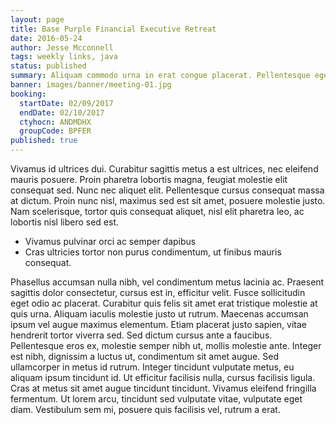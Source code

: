 ```yaml
---
layout: page
title: Base Purple Financial Executive Retreat
date: 2016-05-24
author: Jesse Mcconnell
tags: weekly links, java
status: published
summary: Aliquam commodo urna in erat congue placerat. Pellentesque egestas eu.
banner: images/banner/meeting-01.jpg
booking:
  startDate: 02/09/2017
  endDate: 02/10/2017
  ctyhocn: ANDMDHX
  groupCode: BPFER
published: true
---
```

Vivamus id ultrices dui. Curabitur sagittis metus a est ultrices, nec eleifend mauris posuere. Proin pharetra lobortis magna, feugiat molestie elit consequat sed. Nunc nec aliquet elit. Pellentesque cursus consequat massa at dictum. Proin nunc nisl, maximus sed est sit amet, posuere molestie justo. Nam scelerisque, tortor quis consequat aliquet, nisl elit pharetra leo, ac lobortis nisl libero sed est.

* Vivamus pulvinar orci ac semper dapibus
* Cras ultricies tortor non purus condimentum, ut finibus mauris consequat.

Phasellus accumsan nulla nibh, vel condimentum metus lacinia ac. Praesent sagittis dolor consectetur, cursus est in, efficitur velit. Fusce sollicitudin eget odio ac placerat. Curabitur quis felis sit amet erat tristique molestie at quis urna. Aliquam iaculis molestie justo ut rutrum. Maecenas accumsan ipsum vel augue maximus elementum. Etiam placerat justo sapien, vitae hendrerit tortor viverra sed. Sed dictum cursus ante a faucibus. Pellentesque eros ex, molestie semper nibh ut, mollis molestie ante.
Integer est nibh, dignissim a luctus ut, condimentum sit amet augue. Sed ullamcorper in metus id rutrum. Integer tincidunt vulputate metus, eu aliquam ipsum tincidunt id. Ut efficitur facilisis nulla, cursus facilisis ligula. Cras at metus sit amet augue tincidunt tincidunt. Vivamus eleifend fringilla fermentum. Ut lorem arcu, tincidunt sed vulputate vitae, vulputate eget diam. Vestibulum sem mi, posuere quis facilisis vel, rutrum a erat.

